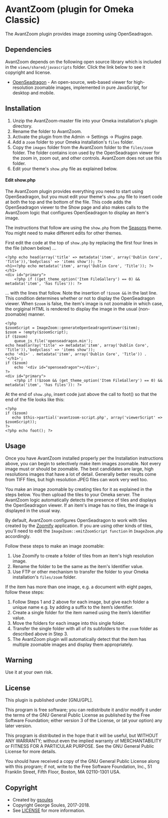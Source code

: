 # AvantZoom (plugin for Omeka Classic)

The AvantZoom plugin provides image zooming using OpenSeadragon.

## Dependencies
AvantZoom depends on the following open source library which is included in the `views/shared/javascripts` folder.
Click the link below to see it copyright and license.

* [OpenSeadragon](https://openseadragon.github.io/) - An open-source, web-based viewer for high-resolution zoomable
 images, implemented in pure JavaScript, for desktop and mobile. 

## Installation

1. Unzip the AvantZoom-master file into your Omeka installation's plugin directory.
1. Rename the folder to AvantZoom.
1. Activate the plugin from the Admin → Settings → Plugins page.
1. Add a `zoom` folder to your Omeka installation's `files` folder.
1. Copy the `images` folder from the AvantZoom folder to the `files/zoom` folder. The folder contains icon used
by the OpenSeadragon viewer for the zoom in, zoom out, and other controls. AvantZoom does not use this folder.
1. Edit your theme's `show.php` file as explained below.


#### Edit show.php

The AvantZoom plugin provides everything you need to start using OpenSeadragon, but you must edit your theme's
`show.php` file to insert code at both the top and the bottom of the file. This code adds the OpenSeadragon viewer to the Show
page and also makes calls to the AvantZoom logic that configures OpenSeadragon to display an item's image.

The instructions that follow are using the `show.php` from the [Seasons](https://omeka.org/classic/themes/seasons/) theme.
You might need to make different edits for other themes.

First edit the code at the top of `show.php` by replacing the first four lines in the file (shown below) ...

```
<?php echo head(array('title' => metadata('item', array('Dublin Core', 'Title')),'bodyclass' => 'items show')); ?>
<h1><?php echo metadata('item', array('Dublin Core', 'Title')); ?></h1>
<div id="primary">
    <?php if ((get_theme_option('Item FileGallery') == 0) && metadata('item', 'has files')): ?>
```
... with the lines that follow. Note the insertion of `!$zoom &&` in the last line. This condition determines
whether or not to display the OpenSeadragon viewer. When `$zoom` is false, the item's image is not zoomable in which
case, the orgiginal HTML is rendered to display the image in the usual (non-zoomable) manner.
```
<?php
$zoomScript = ImageZoom::generateOpenSeadragonViewer($item);
$zoom = !empty($zoomScript);
if ($zoom)
    queue_js_file('openseadragon.min');
echo head(array('title' => metadata('item', array('Dublin Core', 'Title')),'bodyclass' => 'items show'));
echo '<h1>' . metadata('item', array('Dublin Core', 'Title')) . '</h1>';
if ($zoom)
    echo '<div id="openseadragon"></div>';
?>
<div id="primary">
    <?php if (!$zoom && (get_theme_option('Item FileGallery') == 0) && metadata('item', 'has files')): ?>
```
At the end of `show.php`, insert code just above the call to foot() so that the end of the file looks like this:
 
 ```
<?php
if ($zoom)
    echo $this->partial('avantzoom-script.php', array('viewerScript' => $zoomScript));
?>
<?php echo foot(); ?>
 ```

## Usage

Once you have AvantZoom installed properly per the Installation instructions above, you can begin to selectively make
item images zoomable. Not every image must or should be zoomable. The best candidates are large, high resolutions images that
have a lot of detail. Generally better results come from TIFF files, but high resolution JPEG files can work very well too.

You make an image zoomable by creating tiles for it as explained in the steps below. You then upload the tiles to your
Omeka server. The AvantZoom logic automatically detects the presence of tiles and displays the OpenSeadragon viewer.
If an item's image has no tiles, the image is displayed in the usual way.

By default, AvantZoom configures OpenSeadragon to work with tiles created by the [Zoomify](http://www.zoomify.com/) 
application. If you are using other kinds of tiles, you'll need to edit the `ImageZoom::emitZoomScript function` in `ImageZoom.php`
accordingly.

Follow these steps to make an image zoomable:

1. Use Zoomify to create a folder of tiles from an item's high resolution image.
1. Rename the folder to be the same as the item's Identifier value.
1. Use FTP or other mechanism to transfer the folder to your Omeka installation's `files/zoom` folder.

If the item has more than one image, e.g. a document with eight pages, follow these steps:
1.	Follow Steps 1 and 2 above for each image, but give each folder a unique name e.g. by adding a suffix to the item’s identifier.
1.	Create a single folder for the item named using the item’s Identifier value.
1.	Move the folders for each image into this single folder.
1.	Transfer the single folder with all of its subfolders to the `zoom` folder as described above in Step 3.
1.  The AvantZoom plugin will automatically detect that the item has multiple zoomable images and display them appropriately.

## Warning

Use it at your own risk.

##  License

This plugin is published under [GNU/GPL].

This program is free software; you can redistribute it and/or modify it under
the terms of the GNU General Public License as published by the Free Software
Foundation; either version 3 of the License, or (at your option) any later
version.

This program is distributed in the hope that it will be useful, but WITHOUT
ANY WARRANTY; without even the implied warranty of MERCHANTABILITY or FITNESS
FOR A PARTICULAR PURPOSE. See the GNU General Public License for more
details.

You should have received a copy of the GNU General Public License along with
this program; if not, write to the Free Software Foundation, Inc.,
51 Franklin Street, Fifth Floor, Boston, MA 02110-1301 USA.

Copyright
---------

* Created by [gsoules](https://github.com/gsoules)
* Copyright George Soules, 2017-2018.
* See [LICENSE](https://github.com/gsoules/AvantRelationships/blob/master/LICENSE) for more information.

